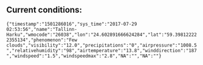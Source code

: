 ## Current conditions: 
 ``` {"timestamp":"1501286016","sys_time":"2017-07-29 02:53:56","name":"Tallinn-Harku","wmocode":"26038","lon":"24.602891666624284","lat":"59.398122222355134","phenomenon":"Few clouds","visibility":"12.0","precipitations":"0","airpressure":"1008.5","relativehumidity":"98","airtemperature":"13.8","winddirection":"187","windspeed":"1.5","windspeedmax":"2.8","NA":"","NA":""} ```
